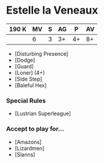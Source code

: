 # Estelle la Veneaux
| 190 K  | MV | S | AG | P | AV |
| --- | --- | --- | --- | --- | --- |
| | 6 | 3 | 3+ | 4+ | 8+ |

* [Disturbing Presence]
* [Dodge]
* [Guard]
* [Loner] (4+)
* [Side Step]
* [Baleful Hex]

### Special Rules
* [Lustrian Superleague]

### Accept to play for...
* [Amazons]
* [Lizardmen]
* [Slanns]
